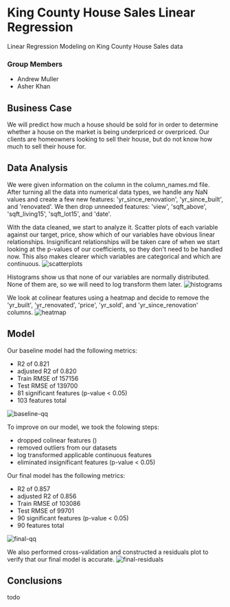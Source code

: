 # King County House Sales Linear Regression
Linear Regression Modeling on King County House Sales data

### Group Members
- Andrew Muller
- Asher Khan

## Business Case
We will predict how much a house should be sold for in order to determine whether a house on the market is being underpriced or overpriced. Our clients are homeowners looking to sell their house, but do not know how much to sell their house for.

## Data Analysis
We were given information on the column in the column_names.md file. After turning all the data into numerical data types, we handle any NaN values and create a few new features: 'yr_since_renovation', 'yr_since_built', and 'renovated'. We then drop unneeded features: 'view', 'sqft_above', 'sqft_living15', 'sqft_lot15', and 'date'.

With the data cleaned, we start to analyze it. Scatter plots of each variable against our target, price, show which of our variables have obvious linear relationships. Insignificant relationships will be taken care of when we start looking at the p-values of our coefficients, so they don't need to be handled now. This also makes clearer which variables are categorical and which are continuous.
![scatterplots](/figures/scatter-plots.png)

Histograms show us that none of our variables are normally distributed. None of them are, so we will need to log transform them later.
![histograms](/figures/histogram-plots.png)

We look at colinear features using a heatmap and decide to remove the 'yr_built', 'yr_renovated', 'price', 'yr_sold', and 'yr_since_renovation' columns.
![heatmap](/figures/heatmap-before.png)

## Model
Our baseline model had the following metrics:
- R2 of 0.821
- adjusted R2 of 0.820
- Train RMSE of 157156
- Test RMSE of 139700
- 81 significant features (p-value < 0.05)
- 103 features total

![baseline-qq](figures/baseline-qq-plot.png)

To improve on our model, we took the folowing steps:
- dropped colinear features ()
- removed outliers from our datasets
- log transformed applicable continuous features
- eliminated insignificant features (p-value < 0.05)

Our final model has the following metrics:
- R2 of 0.857
- adjusted R2 of 0.856
- Train RMSE of 103086
- Test RMSE of 99701
- 90 significant features (p-value < 0.05)
- 90 features total

![final-qq](figures/final-qq-plot.png)

We also performed cross-validation and constructed a residuals plot to verify that our final model is accurate.
![final-residuals](figures/final-residuals-plot.png)

## Conclusions
todo
